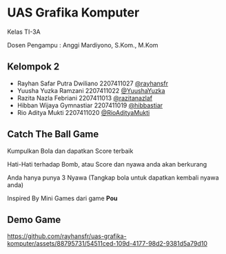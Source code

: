 # UAS Grafika Komputer

Kelas TI-3A

Dosen Pengampu : Anggi Mardiyono, S.Kom., M.Kom

## Kelompok 2

- Rayhan Safar Putra Dwiliano 2207411027 [@rayhansfr](https://github.com/rayhansfr) 
- Yuusha Yuzka Ramzani 2207411022 [@YuushaYuzka](https://github.com/YuushaYuzka)
- Razita Nazla Febriani 2207411013 [@razitanazlaf](https://github.com/razitanazlaf)
- Hibban Wijaya Gymnastiar 2207411019 [@hibbastiar](https://github.com/hibbastiar)
- Rio Aditya Mukti 2207411020 [@RioAdityaMukti](https://github.com/RioAdityaMukti)

## Catch The Ball Game

Kumpulkan Bola dan dapatkan Score terbaik

Hati-Hati terhadap Bomb, atau Score dan nyawa anda akan berkurang

Anda hanya punya 3 Nyawa (Tangkap bola untuk dapatkan kembali nyawa anda)

Inspired By Mini Games dari game **Pou** 

## Demo Game

https://github.com/rayhansfr/uas-grafika-komputer/assets/88795731/54511ced-109d-4177-98d2-9381d5a79d10

